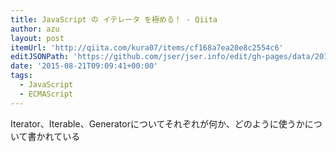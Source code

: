 ```yaml
---
title: JavaScript の イテレータ を極める！ - Qiita
author: azu
layout: post
itemUrl: 'http://qiita.com/kura07/items/cf168a7ea20e8c2554c6'
editJSONPath: 'https://github.com/jser/jser.info/edit/gh-pages/data/2015/08/index.json'
date: '2015-08-21T09:09:41+00:00'
tags:
  - JavaScript
  - ECMAScript
---
```

Iterator、Iterable、Generatorについてそれぞれが何か、どのように使うかについて書かれている
